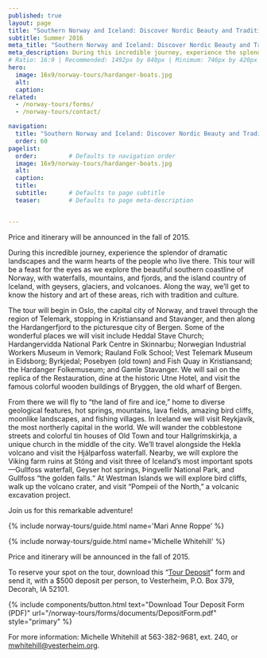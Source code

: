 ```yaml
---
published: true
layout: page
title: "Southern Norway and Iceland: Discover Nordic Beauty and Traditions"
subtitle: Summer 2016 
meta_title: "Southern Norway and Iceland: Discover Nordic Beauty and Traditions"
meta_description: During this incredible journey, experience the splendor of dramatic landscapes and the warm heart of the people who live there.  
# Ratio: 16:9 | Recommended: 1492px by 840px | Minimum: 746px by 420px
hero:
  image: 16x9/norway-tours/hardanger-boats.jpg
  alt: 
  caption:
related:
  - /norway-tours/forms/
  - /norway-tours/contact/

navigation:
  title: "Southern Norway and Iceland: Discover Nordic Beauty and Traditions"
  order: 60  
pagelist:
  order:         # Defaults to navigation order
  image: 16x9/norway-tours/hardanger-boats.jpg
  alt: 
  caption:   
  title: 
  subtitle:      # Defaults to page subtitle
  teaser:        # Defaults to page meta-description


---
```

Price and itinerary will be announced in the fall of 2015.

During this incredible journey, experience the splendor of dramatic landscapes and the warm hearts of the people who live there. This tour will be a feast for the eyes as we explore the beautiful southern coastline of Norway, with waterfalls, mountains, and fjords, and the island country of Iceland, with geysers, glaciers, and volcanoes. Along the way, we’ll get to know the history and art of these areas, rich with tradition and culture.

The tour will begin in Oslo, the capital city of Norway, and travel through the region of Telemark, stopping in Kristiansand and Stavanger, and then along the Hardangerfjord to the picturesque city of Bergen. Some of the wonderful places we will visit include Heddal Stave Church; Hardangervidda National Park Centre in Skinnarbu; Norwegian Industrial Workers Museum in Vemork; Rauland Folk School; Vest Telemark Museum in Eidsborg; Byrkjedal; Posebyen (old town) and Fish Quay in Kristiansand; the Hardanger Folkemuseum; and Gamle Stavanger. We will sail on the replica of the Restauration, dine at the historic Utne Hotel, and visit the famous colorful wooden buildings of Bryggen, the old wharf of Bergen.

From there we will fly to “the land of fire and ice,” home to diverse geological features, hot springs, mountains, lava fields, amazing bird cliffs, moonlike landscapes, and fishing villages. In Iceland we will visit Reykjavík, the most northerly capital in the world. We will wander the cobblestone streets and colorful tin houses of Old Town and tour Hallgrímskirkja, a unique church in the middle of the city. We’ll travel alongside the Hekla volcano and visit the Hjálparfoss waterfall. Nearby, we will explore the Viking farm ruins at Stöng and visit three of Iceland’s most important spots—Gullfoss waterfall, Geyser hot springs, Þingvellir National Park, and Gullfoss “the golden falls.“ At Westman Islands we will explore bird cliffs, walk up the volcano crater, and visit “Pompeii of the North,” a volcanic excavation project.

Join us for this remarkable adventure!

{% include norway-tours/guide.html name='Mari Anne Roppe' %}

{% include norway-tours/guide.html name='Michelle Whitehill' %}

Price and itinerary will be announced in the fall of 2015.

To reserve your spot on the tour, download this “[Tour Deposit](/norway-tours/forms/documents/DepositForm.pdf)” form and send it, with a $500 deposit per person, to Vesterheim, P.O. Box 379, Decorah, IA 52101.

{% include components/button.html text="Download Tour Deposit Form (PDF)" url="/norway-tours/forms/documents/DepositForm.pdf" style="primary" %} 

For more information: Michelle Whitehill at 563-382-9681, ext. 240, or [mwhitehill@vesterheim.org](mailto:mwhitehill@vesterheim.org).

